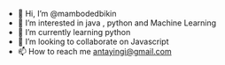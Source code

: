 - 👋 Hi, I’m @mambodedbikin
- 👀 I’m interested in java , python and Machine Learning 
- 🌱 I’m currently learning python
- 💞️ I’m looking to collaborate on Javascript 
- 📫 How to reach me antayingi@gmail.com

<!---
mambodedbikin/mambodedbikin is a ✨ special ✨ repository because its `README.md` (this file) appears on your GitHub profile.
You can click the Preview link to take a look at your changes.
--->
